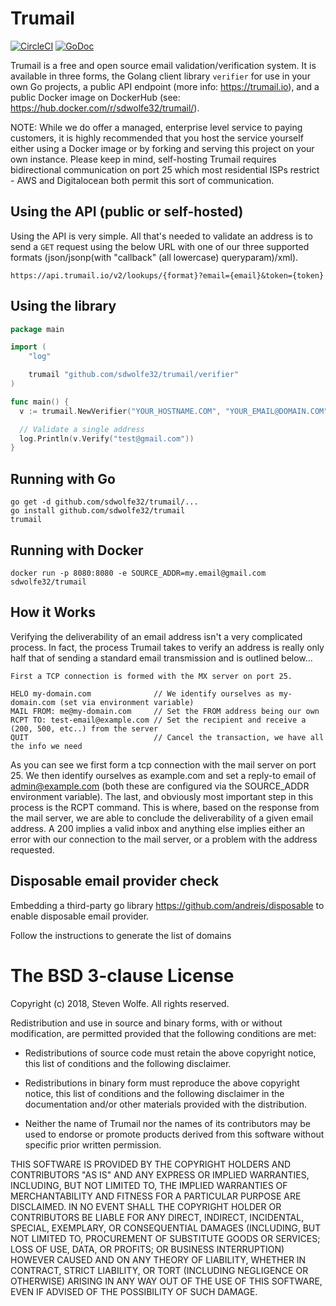 # Trumail

[![CircleCI](https://circleci.com/gh/sdwolfe32/trumail.svg?style=svg)](https://circleci.com/gh/sdwolfe32/trumail)
[![GoDoc](https://godoc.org/github.com/sdwolfe32/trumail/verifier?status.svg)](https://godoc.org/github.com/sdwolfe32/trumail/verifier)

Trumail is a free and open source email validation/verification system. It is available in three forms, the Golang client library `verifier` for use in your own Go projects, a public API endpoint (more info: https://trumail.io), and a public Docker image on DockerHub (see: https://hub.docker.com/r/sdwolfe32/trumail/).

NOTE: While we do offer a managed, enterprise level service to paying customers, it is highly recommended that you host the service yourself either using a Docker image or by forking and serving this project on your own instance. Please keep in mind, self-hosting Trumail requires bidirectional communication on port 25 which most residential ISPs restrict - AWS and Digitalocean both permit this sort of communication.

## Using the API (public or self-hosted)

Using the API is very simple. All that's needed to validate an address is to send a `GET` request using the below URL with one of our three supported formats (json/jsonp(with "callback" (all lowercase) queryparam)/xml).
```
https://api.trumail.io/v2/lookups/{format}?email={email}&token={token}
```

## Using the library

```go
package main

import (
	"log"

	trumail "github.com/sdwolfe32/trumail/verifier"
)

func main() {
  v := trumail.NewVerifier("YOUR_HOSTNAME.COM", "YOUR_EMAIL@DOMAIN.COM")

  // Validate a single address
  log.Println(v.Verify("test@gmail.com"))
}
```

## Running with Go

```
go get -d github.com/sdwolfe32/trumail/...
go install github.com/sdwolfe32/trumail
trumail
```

## Running with Docker

```
docker run -p 8080:8080 -e SOURCE_ADDR=my.email@gmail.com sdwolfe32/trumail
```

## How it Works

Verifying the deliverability of an email address isn't a very complicated process. In fact, the process Trumail takes to verify an address is really only half that of sending a standard email transmission and is outlined below...
```
First a TCP connection is formed with the MX server on port 25.

HELO my-domain.com              // We identify ourselves as my-domain.com (set via environment variable)
MAIL FROM: me@my-domain.com     // Set the FROM address being our own
RCPT TO: test-email@example.com // Set the recipient and receive a (200, 500, etc..) from the server
QUIT                            // Cancel the transaction, we have all the info we need
```
As you can see we first form a tcp connection with the mail server on port 25. We then identify ourselves as example.com and set a reply-to email of admin@example.com (both these are configured via the SOURCE_ADDR environment variable). The last, and obviously most important step in this process is the RCPT command. This is where, based on the response from the mail server, we are able to conclude the deliverability of a given email address. A 200 implies a valid inbox and anything else implies either an error with our connection to the mail server, or a problem with the address requested.

## Disposable email provider check

Embedding a third-party go library https://github.com/andreis/disposable to enable disposable email provider.

Follow the instructions to generate the list of domains

The BSD 3-clause License
========================

Copyright (c) 2018, Steven Wolfe. All rights reserved.

Redistribution and use in source and binary forms, with or without modification,
are permitted provided that the following conditions are met:

 - Redistributions of source code must retain the above copyright notice,
   this list of conditions and the following disclaimer.

 - Redistributions in binary form must reproduce the above copyright notice,
   this list of conditions and the following disclaimer in the documentation
   and/or other materials provided with the distribution.

 - Neither the name of Trumail nor the names of its contributors may
   be used to endorse or promote products derived from this software without
   specific prior written permission.

THIS SOFTWARE IS PROVIDED BY THE COPYRIGHT HOLDERS AND CONTRIBUTORS "AS IS" AND
ANY EXPRESS OR IMPLIED WARRANTIES, INCLUDING, BUT NOT LIMITED TO, THE IMPLIED
WARRANTIES OF MERCHANTABILITY AND FITNESS FOR A PARTICULAR PURPOSE ARE
DISCLAIMED. IN NO EVENT SHALL THE COPYRIGHT HOLDER OR CONTRIBUTORS BE LIABLE FOR
ANY DIRECT, INDIRECT, INCIDENTAL, SPECIAL, EXEMPLARY, OR CONSEQUENTIAL DAMAGES
(INCLUDING, BUT NOT LIMITED TO, PROCUREMENT OF SUBSTITUTE GOODS OR SERVICES;
LOSS OF USE, DATA, OR PROFITS; OR BUSINESS INTERRUPTION) HOWEVER CAUSED AND ON
ANY THEORY OF LIABILITY, WHETHER IN CONTRACT, STRICT LIABILITY, OR TORT
(INCLUDING NEGLIGENCE OR OTHERWISE) ARISING IN ANY WAY OUT OF THE USE OF THIS
SOFTWARE, EVEN IF ADVISED OF THE POSSIBILITY OF SUCH DAMAGE.
